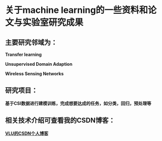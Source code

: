# 关于machine learning的一些资料和论文与实验室研究成果  

## 主要研究邻域为： 

**Transfer learning**  

**Unsupervised Domain Adaption**  

**Wireless Sensing Networks**

## 研究项目：  

**基于CSI数据进行建模训练，完成想要达成的任务，如分类，回归，预处理等**  

## 相关技术介绍可查看我的CSDN博客：  

**[VLU的CSDN个人博客](https://blog.csdn.net/weixin_42232024)**
